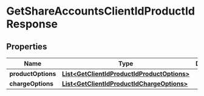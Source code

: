 # GetShareAccountsClientIdProductIdResponse

## Properties
Name | Type | Description | Notes
------------ | ------------- | ------------- | -------------
**productOptions** | [**List&lt;GetClientIdProductIdProductOptions&gt;**](GetClientIdProductIdProductOptions.md) |  |  [optional]
**chargeOptions** | [**List&lt;GetClientIdProductIdChargeOptions&gt;**](GetClientIdProductIdChargeOptions.md) |  |  [optional]
